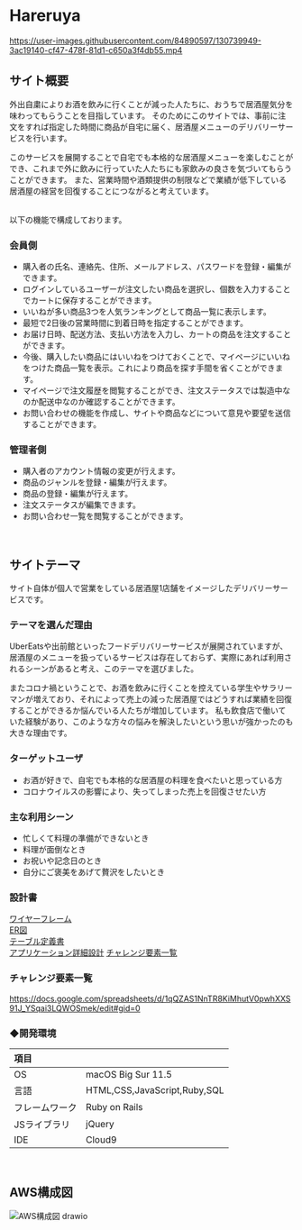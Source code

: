 # Hareruya
https://user-images.githubusercontent.com/84890597/130739949-3ac19140-cf47-478f-81d1-c650a3f4db55.mp4

## サイト概要
外出自粛によりお酒を飲みに行くことが減った人たちに、おうちで居酒屋気分を味わってもらうことを目指しています。
そのためにこのサイトでは、事前に注文をすれば指定した時間に商品が自宅に届く、居酒屋メニューのデリバリーサービスを行います。

このサービスを展開することで自宅でも本格的な居酒屋メニューを楽しむことができ、これまで外に飲みに行っていた人たちにも家飲みの良さを気づいてもらうことができます。
また、営業時間や酒類提供の制限などで業績が低下している居酒屋の経営を回復することにつながると考えています。

<br>
以下の機能で構成しております。

### 会員側
- 購入者の氏名、連絡先、住所、メールアドレス、パスワードを登録・編集ができます。
- ログインしているユーザーが注文したい商品を選択し、個数を入力することでカートに保存することができます。
- いいねが多い商品3つを人気ランキングとして商品一覧に表示します。
- 最短で2日後の営業時間に到着日時を指定することができます。
- お届け日時、配送方法、支払い方法を入力し、カートの商品を注文することができます。
- 今後、購入したい商品にはいいねをつけておくことで、マイページにいいねをつけた商品一覧を表示。これにより商品を探す手間を省くことができます。
- マイページで注文履歴を閲覧することができ、注文ステータスでは製造中なのか配送中なのか確認することができます。
- お問い合わせの機能を作成し、サイトや商品などについて意見や要望を送信することができます。

### 管理者側
- 購入者のアカウント情報の変更が行えます。
- 商品のジャンルを登録・編集が行えます。
- 商品の登録・編集が行えます。
- 注文ステータスが編集できます。
- お問い合わせ一覧を閲覧することができます。
<br>

## サイトテーマ
サイト自体が個人で営業をしている居酒屋1店舗をイメージしたデリバリーサービスです。

### テーマを選んだ理由
UberEatsや出前館といったフードデリバリーサービスが展開されていますが、居酒屋のメニューを扱っているサービスは存在しておらず、実際にあれば利用されるシーンがあると考え、このテーマを選びました。

またコロナ禍ということで、お酒を飲みに行くことを控えている学生やサラリーマンが増えており、それによって売上の減った居酒屋ではどうすれば業績を回復することができるか悩んでいる人たちが増加しています。
私も飲食店で働いていた経験があり、このような方々の悩みを解決したいという思いが強かったのも大きな理由です。

### ターゲットユーザ
- お酒が好きで、自宅でも本格的な居酒屋の料理を食べたいと思っている方
- コロナウイルスの影響により、失ってしまった売上を回復させたい方

### 主な利用シーン
- 忙しくて料理の準備ができないとき
- 料理が面倒なとき
- お祝いや記念日のとき
- 自分にご褒美をあげて贅沢をしたいとき

### 設計書
[ワイヤーフレーム](https://docs.google.com/presentation/d/1Gvn5-ZnUTLuJlWgZqYFzcUOv1DL5NmNw-mjoNT-0o_E/edit?usp=sharing)  
[ER図](https://drive.google.com/file/d/1DdbdoihDOD-hE3Lhl9oQyQeXz1fI6WQj/view?usp=sharing)  
[テーブル定義書](https://docs.google.com/spreadsheets/d/1wJoCL5v5NUy8w8-taOCsEPqTVeD1AjoR_d6w4cLEPoI/edit?usp=sharing)  
[アプリケーション詳細設計](https://docs.google.com/spreadsheets/d/1jjsu9M9bQTVGUdmGr63Vau1-EkBs0RHfVih42VboHCU/edit?usp=sharing)
[チャレンジ要素一覧](https://docs.google.com/spreadsheets/d/1qQZAS1NnTR8KiMhutV0pwhXXS91J_YSqai3LQWOSmek/edit#gid=0)

### チャレンジ要素一覧
<https://docs.google.com/spreadsheets/d/1qQZAS1NnTR8KiMhutV0pwhXXS91J_YSqai3LQWOSmek/edit#gid=0>

### ◆開発環境
|項目| |
|:----|:----|
|OS|macOS Big Sur 11.5|
|言語|HTML,CSS,JavaScript,Ruby,SQL|
|フレームワーク|Ruby on Rails|
|JSライブラリ|jQuery|
|IDE|Cloud9||
<br>

## AWS構成図
![AWS構成図 drawio](https://user-images.githubusercontent.com/84890597/133010562-6c638f9b-e22b-48d8-9b9d-5c09ffe3b754.png)
